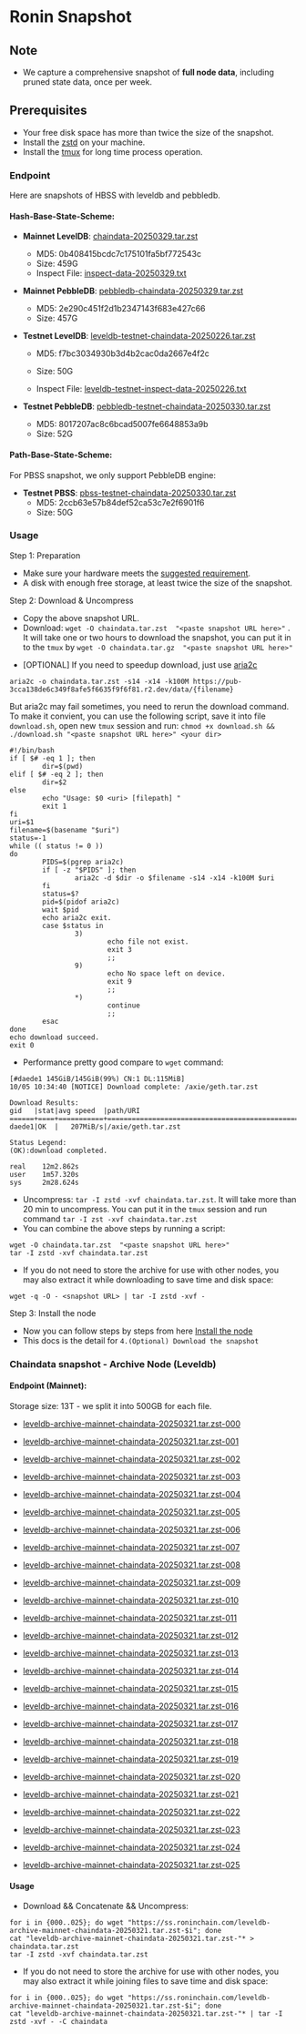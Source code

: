 # Ronin Snapshot

## Note
- We capture a comprehensive snapshot of **full node data**, including pruned state data, once per week.

## Prerequisites
- Your free disk space has more than twice the size of the snapshot.
- Install the [zstd](https://github.com/facebook/zstd) on your machine.
- Install the [tmux](https://github.com/tmux/tmux/wiki/Installing) for long time process operation.


### Endpoint

Here are snapshots of HBSS with leveldb and pebbledb.

#### Hash-Base-State-Scheme:

- **Mainnet LevelDB**: [chaindata-20250329.tar.zst](https://pub-3cca138de6c349f8afe5f6635f9f6f81.r2.dev/data/chaindata-20250329.tar.zst)
  - MD5: 0b408415bcdc7c175101fa5bf772543c
  - Size: 459G
  - Inspect File: [inspect-data-20250329.txt](https://pub-3cca138de6c349f8afe5f6635f9f6f81.r2.dev/data/inspect-data-20250329.txt)

- **Mainnet PebbleDB**: [pebbledb-chaindata-20250329.tar.zst](https://pub-3cca138de6c349f8afe5f6635f9f6f81.r2.dev/data/pebbledb-chaindata-20250329.tar.zst)
  - MD5: 2e290c451f2d1b2347143f683e427c66
  - Size: 457G


- **Testnet LevelDB**: [leveldb-testnet-chaindata-20250226.tar.zst](https://pub-3cca138de6c349f8afe5f6635f9f6f81.r2.dev/data/leveldb-testnet-chaindata-20250226.tar.zst)
  - MD5: f7bc3034930b3d4b2cac0da2667e4f2c
  - Size: 50G

  - Inspect File: [leveldb-testnet-inspect-data-20250226.txt](https://pub-3cca138de6c349f8afe5f6635f9f6f81.r2.dev/data/leveldb-testnet-inspect-data-20250226.txt)
  


- **Testnet PebbleDB**: [pebbledb-testnet-chaindata-20250330.tar.zst](https://pub-3cca138de6c349f8afe5f6635f9f6f81.r2.dev/data/pebbledb-testnet-chaindata-20250330.tar.zst)
  - MD5: 8017207ac8c6bcad5007fe6648853a9b
  - Size: 52G



#### Path-Base-State-Scheme:
For PBSS snapshot, we only support PebbleDB engine:



- **Testnet PBSS**: [pbss-testnet-chaindata-20250330.tar.zst](https://pub-3cca138de6c349f8afe5f6635f9f6f81.r2.dev/data/pbss-testnet-chaindata-20250330.tar.zst)
  - MD5: 2ccb63e57b84def52ca53c7e2f6901f6
  - Size: 50G


### Usage

Step 1: Preparation
- Make sure your hardware meets the [suggested requirement](https://docs.roninchain.com/validators/setup/overview#hardware-requirements).
- A disk with enough free storage, at least twice the size of the snapshot.

Step 2: Download & Uncompress
- Copy the above snapshot URL.
- Download:  `wget -O chaindata.tar.zst  "<paste snapshot URL here>"` . It will take one or two hours to download the snapshot, you can put it in to the `tmux` by `wget -O chaindata.tar.gz  "<paste snapshot URL here>"`


* [OPTIONAL] If you need to speedup download, just use [aria2c](https://github.com/aria2/aria2)
```
aria2c -o chaindata.tar.zst -s14 -x14 -k100M https://pub-3cca138de6c349f8afe5f6635f9f6f81.r2.dev/data/{filename}
```

But aria2c may fail sometimes, you need to rerun the download command. To make it convient, you can use the following script, save it into file `download.sh`, open new `tmux` session and run: `chmod +x download.sh && ./download.sh "<paste snapshot URL here>" <your dir>`
```
#!/bin/bash
if [ $# -eq 1 ]; then
        dir=$(pwd)
elif [ $# -eq 2 ]; then
        dir=$2
else
        echo "Usage: $0 <uri> [filepath] "
        exit 1
fi
uri=$1
filename=$(basename "$uri")
status=-1
while (( status != 0 ))
do
        PIDS=$(pgrep aria2c)
        if [ -z "$PIDS" ]; then
                aria2c -d $dir -o $filename -s14 -x14 -k100M $uri
        fi
        status=$?
        pid=$(pidof aria2c)
        wait $pid
        echo aria2c exit.
        case $status in
                3)
                        echo file not exist.
                        exit 3
                        ;;
                9)
                        echo No space left on device.
                        exit 9
                        ;;
                *)
                        continue
                        ;;
        esac
done
echo download succeed.
exit 0
```

- Performance pretty good compare to `wget` command:

```
[#daede1 145GiB/145GiB(99%) CN:1 DL:115MiB]
10/05 10:34:40 [NOTICE] Download complete: /axie/geth.tar.zst

Download Results:
gid   |stat|avg speed  |path/URI
======+====+===========+=======================================================
daede1|OK  |   207MiB/s|/axie/geth.tar.zst

Status Legend:
(OK):download completed.

real    12m2.862s
user    1m57.320s
sys     2m28.624s
```

- Uncompress: `tar -I zstd -xvf chaindata.tar.zst`. It will take more than 20 min to uncompress. You can put it in the `tmux` session and run command `tar -I zst -xvf chaindata.tar.zst`
- You can combine the above steps by running a script:

```
wget -O chaindata.tar.zst  "<paste snapshot URL here>"
tar -I zstd -xvf chaindata.tar.zst
```


- If you do not need to store the archive for use with other nodes, you may also extract it while downloading to save time and disk space:
```
wget -q -O - <snapshot URL> | tar -I zstd -xvf -
```


Step 3: Install the node
- Now you can follow steps by steps from here [Install the node ](https://docs.roninchain.com/developers/nodes/mainnet)
- This docs is the detail for `4.(Optional) Download the snapshot`


### Chaindata snapshot - Archive Node (Leveldb)
#### Endpoint (Mainnet):

Storage size: 13T - we split it into 500GB for each file.


- [leveldb-archive-mainnet-chaindata-20250321.tar.zst-000](https://ss.roninchain.com/leveldb-archive-mainnet-chaindata-20250321.tar.zst-000)

- [leveldb-archive-mainnet-chaindata-20250321.tar.zst-001](https://ss.roninchain.com/leveldb-archive-mainnet-chaindata-20250321.tar.zst-001)

- [leveldb-archive-mainnet-chaindata-20250321.tar.zst-002](https://ss.roninchain.com/leveldb-archive-mainnet-chaindata-20250321.tar.zst-002)

- [leveldb-archive-mainnet-chaindata-20250321.tar.zst-003](https://ss.roninchain.com/leveldb-archive-mainnet-chaindata-20250321.tar.zst-003)

- [leveldb-archive-mainnet-chaindata-20250321.tar.zst-004](https://ss.roninchain.com/leveldb-archive-mainnet-chaindata-20250321.tar.zst-004)

- [leveldb-archive-mainnet-chaindata-20250321.tar.zst-005](https://ss.roninchain.com/leveldb-archive-mainnet-chaindata-20250321.tar.zst-005)

- [leveldb-archive-mainnet-chaindata-20250321.tar.zst-006](https://ss.roninchain.com/leveldb-archive-mainnet-chaindata-20250321.tar.zst-006)

- [leveldb-archive-mainnet-chaindata-20250321.tar.zst-007](https://ss.roninchain.com/leveldb-archive-mainnet-chaindata-20250321.tar.zst-007)

- [leveldb-archive-mainnet-chaindata-20250321.tar.zst-008](https://ss.roninchain.com/leveldb-archive-mainnet-chaindata-20250321.tar.zst-008)

- [leveldb-archive-mainnet-chaindata-20250321.tar.zst-009](https://ss.roninchain.com/leveldb-archive-mainnet-chaindata-20250321.tar.zst-009)

- [leveldb-archive-mainnet-chaindata-20250321.tar.zst-010](https://ss.roninchain.com/leveldb-archive-mainnet-chaindata-20250321.tar.zst-010)

- [leveldb-archive-mainnet-chaindata-20250321.tar.zst-011](https://ss.roninchain.com/leveldb-archive-mainnet-chaindata-20250321.tar.zst-011)

- [leveldb-archive-mainnet-chaindata-20250321.tar.zst-012](https://ss.roninchain.com/leveldb-archive-mainnet-chaindata-20250321.tar.zst-012)

- [leveldb-archive-mainnet-chaindata-20250321.tar.zst-013](https://ss.roninchain.com/leveldb-archive-mainnet-chaindata-20250321.tar.zst-013)

- [leveldb-archive-mainnet-chaindata-20250321.tar.zst-014](https://ss.roninchain.com/leveldb-archive-mainnet-chaindata-20250321.tar.zst-014)

- [leveldb-archive-mainnet-chaindata-20250321.tar.zst-015](https://ss.roninchain.com/leveldb-archive-mainnet-chaindata-20250321.tar.zst-015)

- [leveldb-archive-mainnet-chaindata-20250321.tar.zst-016](https://ss.roninchain.com/leveldb-archive-mainnet-chaindata-20250321.tar.zst-016)

- [leveldb-archive-mainnet-chaindata-20250321.tar.zst-017](https://ss.roninchain.com/leveldb-archive-mainnet-chaindata-20250321.tar.zst-017)

- [leveldb-archive-mainnet-chaindata-20250321.tar.zst-018](https://ss.roninchain.com/leveldb-archive-mainnet-chaindata-20250321.tar.zst-018)

- [leveldb-archive-mainnet-chaindata-20250321.tar.zst-019](https://ss.roninchain.com/leveldb-archive-mainnet-chaindata-20250321.tar.zst-019)

- [leveldb-archive-mainnet-chaindata-20250321.tar.zst-020](https://ss.roninchain.com/leveldb-archive-mainnet-chaindata-20250321.tar.zst-020)

- [leveldb-archive-mainnet-chaindata-20250321.tar.zst-021](https://ss.roninchain.com/leveldb-archive-mainnet-chaindata-20250321.tar.zst-021)

- [leveldb-archive-mainnet-chaindata-20250321.tar.zst-022](https://ss.roninchain.com/leveldb-archive-mainnet-chaindata-20250321.tar.zst-022)

- [leveldb-archive-mainnet-chaindata-20250321.tar.zst-023](https://ss.roninchain.com/leveldb-archive-mainnet-chaindata-20250321.tar.zst-023)

- [leveldb-archive-mainnet-chaindata-20250321.tar.zst-024](https://ss.roninchain.com/leveldb-archive-mainnet-chaindata-20250321.tar.zst-024)

- [leveldb-archive-mainnet-chaindata-20250321.tar.zst-025](https://ss.roninchain.com/leveldb-archive-mainnet-chaindata-20250321.tar.zst-025)




#### Usage
- Download && Concatenate && Uncompress:

```shell
for i in {000..025}; do wget "https://ss.roninchain.com/leveldb-archive-mainnet-chaindata-20250321.tar.zst-$i"; done
cat "leveldb-archive-mainnet-chaindata-20250321.tar.zst-"* > chaindata.tar.zst
tar -I zstd -xvf chaindata.tar.zst
```

- If you do not need to store the archive for use with other nodes, you may also extract it while joining files to save time and disk space:

```shell
for i in {000..025}; do wget "https://ss.roninchain.com/leveldb-archive-mainnet-chaindata-20250321.tar.zst-$i"; done
cat "leveldb-archive-mainnet-chaindata-20250321.tar.zst-"* | tar -I zstd -xvf - -C chaindata
```

